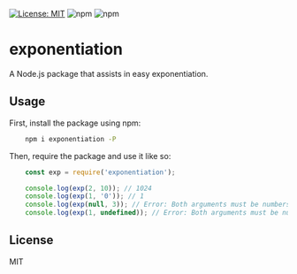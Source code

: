 [![License: MIT](https://img.shields.io/badge/License-MIT-yellow.svg)](https://opensource.org/licenses/MIT) ![npm](https://img.shields.io/npm/v/exponentiation.svg) ![npm](https://img.shields.io/npm/dt/exponentiation.svg)

# exponentiation

A Node.js package that assists in easy exponentiation.

## Usage

First, install the package using npm:

```sh
    npm i exponentiation -P
```

Then, require the package and use it like so:

```js
    const exp = require('exponentiation');

    console.log(exp(2, 10)); // 1024
    console.log(exp(1, '0')); // 1
    console.log(exp(null, 3)); // Error: Both arguments must be numbers.
    console.log(exp(1, undefined)); // Error: Both arguments must be numbers.
```

## License

MIT
